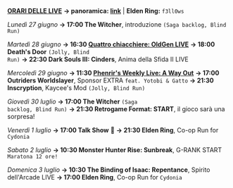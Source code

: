 <b><u>ORARI DELLE LIVE</u></b>
<b>→ panoramica: <a href="https://trello.com/b/iKwdSGf3/sabaku">link</a></b> | <b>Elden Ring:</b> <code>f3ll0ws</code>

<i>Lunedì 27 giugno</i>
<b>→ 17:00 The Witcher</b>, introduzione <code>(Saga backlog, Blind Run)</code>

<i>Martedì 28 giugno</i>
<b>→ 16:30 <a href="https://www.twitch.tv/oldgenproject">Quattro chiacchiere: OldGen LIVE</a></b>
<b>→ 18:00 Death's Door</b> <code>(Jolly, Blind Run)</code>
<b>→ 22:30 Dark Souls III: Cinders</b>, Anima della Sfida II LIVE

<i>Mercoledì 29 giugno</i>
<b>→ 11:30 <a href="https://www.twitch.tv/phenrir_mailoki">Phenrir's Weekly Live: A Way Out</a></b>
<b>→ 17:00 Outriders Worldslayer</b>, Sponsor EXTRA <code>feat. Yotobi & Gatto</code>
<b>→ 21:30 Inscryption</b>, Kaycee's Mod <code>(Jolly, Blind Run)</code>

<i>Giovedì 30 luglio</i>
<b>→ 17:00 The Witcher</b> <code>(Saga backlog, Blind Run)</code>
<b>→ 21:30 Retrogame Format: START</b>, il gioco sarà una sorpresa!
  
<i>Venerdì 1 luglio</i>
<b>→ 17:00 Talk Show</b> 🎤
<b>→ 21:30 Elden Ring</b>, Co-op Run for <code>Cydonia</code>

<i>Sabato 2 luglio</i>
<b>→ 10:30 Monster Hunter Rise: Sunbreak</b>, G-RANK START <code>Maratona 12 ore!</code>

<i>Domenica 3 luglio</i>
<b>→ 10:30 The Binding of Isaac: Repentance</b>, Spirito dell'Arcade LIVE
<b>→ 17:00 Elden Ring</b>, Co-op Run for <code>Cydonia</code>
